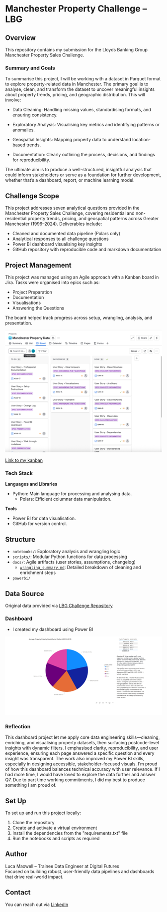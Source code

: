 # Manchester Property Challenge – LBG

## Overview

This repository contains my submission for the Lloyds Banking Group Manchester Property Sales Challenge.

### Summary and Goals

To summarise this project, I will be working with a dataset in Parquet format to explore property-related data in Manchester. The primary goal is to analyse, clean, and transform the dataset to uncover meaningful insights about property trends, pricing, and geographic distribution. This will involve:

- Data Cleaning: Handling missing values, standardising formats, and ensuring consistency.

- Exploratory Analysis: Visualising key metrics and identifying patterns or anomalies.

- Geospatial Insights: Mapping property data to understand location-based trends.

- Documentation: Clearly outlining the process, decisions, and findings for reproducibility.

The ultimate aim is to produce a well-structured, insightful analysis that could inform stakeholders or serve as a foundation for further development, whether that’s a dashboard, report, or machine learning model.

## Challenge Scope

This project addresses seven analytical questions provided in the Manchester Property Sales Challenge, covering residential and non-residential property trends, pricing, and geospatial patterns across Greater Manchester (1996–2024). Deliverables include:

- Cleaned and documented data pipeline (Polars only)
- Analytical responses to all challenge questions
- Power BI dashboard visualising key insights
- GitHub repository with reproducible code and markdown documentation

## Project Management

This project was managed using an Agile approach with a Kanban board in Jira. Tasks were organised into epics such as:

- Project Preparation  
- Documentation  
- Visualisations  
- Answering the Questions

The board helped track progress across setup, wrangling, analysis, and presentation.

![Kanban Board Screenshot](../static/kanban.png)

[Link to my kanban](https://lucamaxwell.atlassian.net/jira/software/projects/KAN/boards/1)

### Tech Stack

**Languages and Libraries**

- Python: Main language for processing and analysing data.
  - Polars: Efficient columnar data manipulation.

**Tools**

- Power BI for data visualisation.
- GitHub for version control.

## Structure

- `notebooks/`: Exploratory analysis and wrangling logic
- `scripts/`: Modular Python functions for data processing
- `docs/`: Agile artifacts (user stories, assumptions, changelog)
  - [`wrangling_summary.md`](wrangling_summary.md): Detailed breakdown of cleaning and enrichment steps
- `powerbi/`

## Data Source

Original data provided via [LBG Challenge Repository](https://github.com/MaxwellB13/manchester_property_sales/tree/master)

### Dashboard

- I created my dashboard using Power BI

![PowerBI Dashboard](../static/dashboard_preview.png)

### Reflection

This dashboard project let me apply core data engineering skills—cleaning, enriching, and visualising property datasets, then surfacing postcode-level insights with dynamic filters. I emphasised clarity, reproducibility, and user experience, ensuring each page answered a specific question and every insight was transparent. The work also improved my Power BI skills, especially in designing accessible, stakeholder-focused visuals. I’m proud of how this dashboard balances technical accuracy with user relevance.
If I had more time, I would have loved to explore the data further and answer Q7. Due to part time working commitments, I did my best to produce something I am proud of. 

## Set Up

To set up and run this project locally:

1. Clone the repository
2. Create and activate a virtual environment
3. Install the dependencies from the "requirements.txt" file
4. Run the notebooks and scripts as required

## Author

Luca Maxwell – Trainee Data Engineer at Digital Futures  
Focused on building robust, user-friendly data pipelines and dashboards that drive real-world impact.

## Contact

You can reach out via [LinkedIn](https://www.linkedin.com/in/luca-maxwell-dev/)
